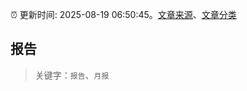 :alarm_clock: 更新时间: 2025-08-19 06:50:45。[文章来源](/README.md)、[文章分类](/TAGS.md)

## 报告


> 关键字：`报告`、`月报`



